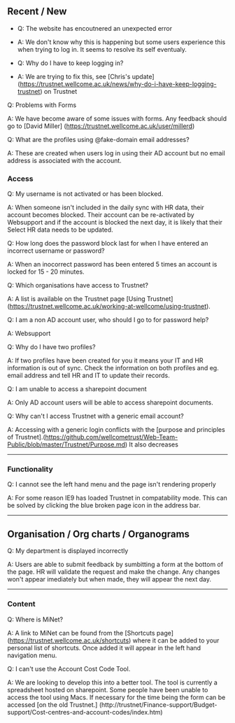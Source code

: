 ## Recent / New 

- Q: The website has encoutnered an unexpected error 
- A: We don't know why this is happening but some users experience this when trying to log in. It seems to resolve its self eventualy. 


- Q: Why do I have to keep logging in? 
- A: We are trying to fix this, see [Chris's update] (https://trustnet.wellcome.ac.uk/news/why-do-i-have-keep-logging-trustnet) on Trustnet


Q: Problems with Forms 

A: We have become aware of some issues with forms. Any feedback should go to [David Miller] (https://trustnet.wellcome.ac.uk/user/millerd)


Q: What are the profiles using @fake-domain email addresses? 

A: These are created when users log in using their AD account but no email address is associated with the account. 


### Access 

Q: My username is not activated or has been blocked.

A: When someone isn't included in the daily sync with HR data, their account becomes blocked. Their account can be re-activated by Websupport and if the account is blocked the next day, it is likely that their Select HR data needs to be updated. 


Q: How long does the password block last for when I have entered an incorrect username or password? 

A: When an inocorrect password has been entered 5 times an account is locked for 15 - 20 minutes. 


Q: Which organisations have access to Trustnet? 

A: A list is available on the Trustnet page [Using Trustnet] (https://trustnet.wellcome.ac.uk/working-at-wellcome/using-trustnet).


Q: I am a non AD account user, who should I go to for password help? 

A: Websupport 


Q: Why do I have two profiles? 

A: If two profiles have been created for you it means your IT and HR information is out of sync. Check the information on both profiles and eg. email address and tell HR and IT to update their records. 


Q: I am unable to access a sharepoint document 

A: Only AD account users will be able to access sharepoint documents. 


Q: Why can't I access Trustnet with a generic email account? 

A: Accessing with a generic login conflicts with the [purpose and principles of Trustnet].(https://github.com/wellcometrust/Web-Team-Public/blob/master/Trustnet/Purpose.md)  It also decreases 


***

### Functionality 

Q: I cannot see the left hand menu and the page isn't rendering properly 

A: For some reason IE9 has loaded Trustnet in compatability mode. This can be solved by clicking the blue broken page icon in the address bar. 


***

## Organisation / Org charts / Organograms 

Q: My department is displayed incorrectly 

A: Users are able to submit feedback by sumbitting a form at the bottom of the page. HR will validate the request and make the change. Any changes won't appear imediately but when made, they will appear the next day. 

***

### Content 

Q: Where is MiNet?

A: A link to MiNet can be found from the [Shortcuts page] (https://trustnet.wellcome.ac.uk/shortcuts) where it can be added to your personal list of shortcuts. Once added it will appear in the left hand navigation menu. 


Q: I can't use the Account Cost Code Tool. 

A: We are looking to develop this into a better tool. The tool is currently a spreadsheet hosted on sharepoint. Some people have been unable to access the tool using Macs. If necessary for the time being the form can be accessed [on the old Trustnet.] (http://trustnet/Finance-support/Budget-support/Cost-centres-and-account-codes/index.htm) 
